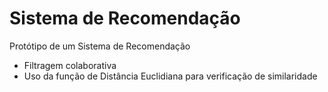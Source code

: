 # Sistema de Recomendação
Protótipo de um Sistema de Recomendação
- Filtragem colaborativa
- Uso da função de Distância Euclidiana para verificação de similaridade
